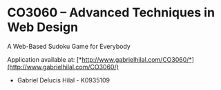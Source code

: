 # CO3060 – Advanced Techniques in Web Design
A Web-Based Sudoku Game for Everybody

Application available at: [*http://www.gabrielhilal.com/CO3060/*](http://www.gabrielhilal.com/CO3060/)

* Gabriel Delucis Hilal - K0935109

